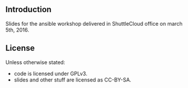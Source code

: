 Introduction
------------
Slides for the ansible workshop delivered in ShuttleCloud office on march 5th, 2016.

License
-------
Unless otherwise stated:

- code is licensed under GPLv3.
- slides and other stuff are licensed as CC-BY-SA.
